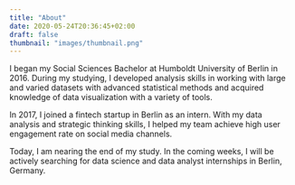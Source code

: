 ```yaml
---
title: "About"
date: 2020-05-24T20:36:45+02:00
draft: false
thumbnail: "images/thumbnail.png"
---
```


I began my Social Sciences Bachelor at Humboldt University of Berlin in 2016. During my studying,  I developed analysis skills in working with large and varied datasets with advanced statistical methods and acquired knowledge of data visualization with a variety of tools. 

In 2017, I joined a fintech startup in Berlin as an intern. With my data analysis and strategic thinking skills, I helped my team achieve high user engagement rate on social media channels.

Today, I am nearing the end of my study. In the coming weeks, I will be actively searching for data science and data analyst internships in Berlin, Germany.